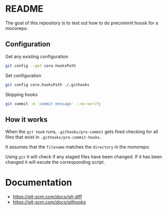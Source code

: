 # README

The goal of this repository is to test out how to do precommit hoosk for a 
monorepo.

## Configuration

Get any existing configuration
```sh
git config --get core.hooksPath
```

Set configuration
```sh
git config core.hooksPath ./.githooks
```

Skipping hooks
```sh
git commit -m 'commit message' --no-verify
```

## How it works

When the `git hook` runs, `.githooks/pre-commit` gets fired checking for all files
that exist in `.githooks/pre-commit-hooks`.

It assumes that the `filename` matches the `directory` in the monorepo.

Using `git` it will check if any staged files have been changed. If it has been
changed it will excute the corresponding script.

# Documentation

- https://git-scm.com/docs/git-diff
- https://git-scm.com/docs/githooks